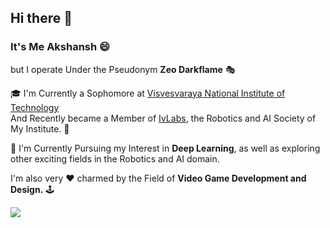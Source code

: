 ## Hi there 👋

### It's Me **Akshansh** :smile:
but I operate Under the Pseudonym **Zeo Darkflame** :performing_arts:

:mortar_board: I'm Currently a Sophomore at [Visvesvaraya National Institute of Technology](http://vnit.ac.in/)  
And Recently became a Member of [IvLabs](https://www.ivlabs.in/), the Robotics and AI Society of My Institute. :robot:

🔭 I'm Currently Pursuing my Interest in **Deep Learning**, as well as exploring other exciting fields in the Robotics and AI domain.

I'm also very :heart: charmed by the Field of **Video Game Development and Design.** :joystick:

<img src="https://github-readme-stats.vercel.app/api/?username=ZeoDarkflame&theme=<THEME_NAME>" />
<!--
**ZeoDarkflame/ZeoDarkflame** is a ✨ _special_ ✨ repository because its `README.md` (this file) appears on your GitHub profile.

Here are some ideas to get you started:

- 🔭 I’m currently working on ...
- 🌱 I’m currently learning ...
- 👯 I’m looking to collaborate on ...
- 🤔 I’m looking for help with ...
- 💬 Ask me about ...
- 📫 How to reach me: ...
- 😄 Pronouns: ...
- ⚡ Fun fact: ...
-->
